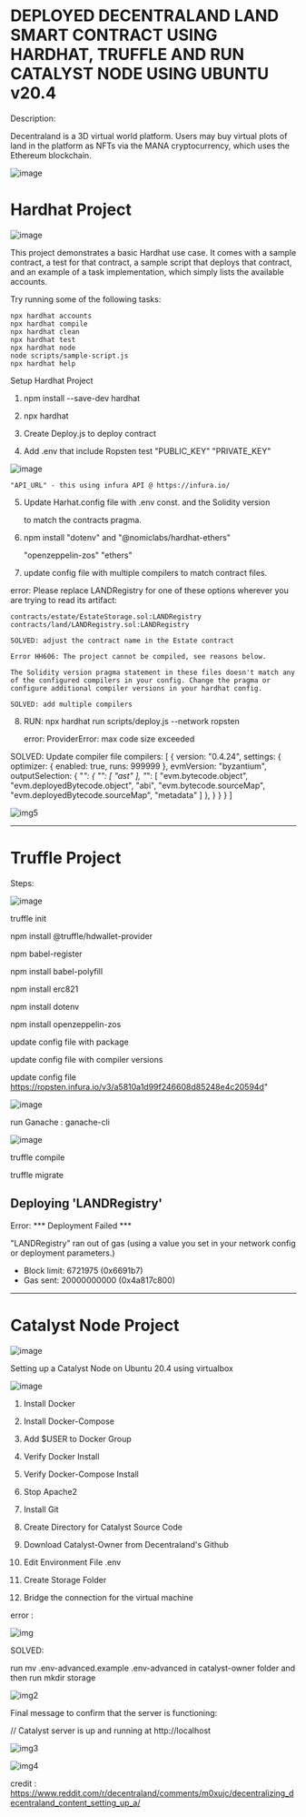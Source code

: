 
# DEPLOYED DECENTRALAND LAND SMART CONTRACT USING HARDHAT, TRUFFLE AND RUN CATALYST NODE USING UBUNTU v20.4


Description:

Decentraland is a 3D virtual world platform. Users may buy virtual plots of land in the platform as NFTs via the MANA cryptocurrency, which uses the Ethereum blockchain.


![image](https://user-images.githubusercontent.com/90293555/152284601-0a6a689b-70de-4aff-8093-9fccb71b8f7a.png)


#  Hardhat Project

![image](https://user-images.githubusercontent.com/90293555/152399521-fb2aefef-62d1-4ceb-948d-bffcc3d188b9.png)


This project demonstrates a basic Hardhat use case. It comes with a sample contract, a test for that contract, a sample script that deploys that contract, and an example of a task implementation, which simply lists the available accounts.

Try running some of the following tasks:

```shell
npx hardhat accounts
npx hardhat compile
npx hardhat clean
npx hardhat test
npx hardhat node
node scripts/sample-script.js
npx hardhat help
```
Setup Hardhat Project

1. npm install --save-dev hardhat

2. npx hardhat

3. Create Deploy.js to deploy contract 

4. Add .env that include Ropsten test "PUBLIC_KEY" "PRIVATE_KEY" 

![image](https://user-images.githubusercontent.com/90293555/152399599-e944c940-0da4-4b36-9829-0e53404f1854.png)


    "API_URL" - this using infura API @ https://infura.io/

5. Update Harhat.config file with .env const. and the Solidity version 

    to match the contracts pragma.

6. npm install "dotenv" and "@nomiclabs/hardhat-ethers" 

    "openzeppelin-zos" "ethers"

7. update config file with multiple compilers to match contract files.

error: 
    Please replace LANDRegistry for one of these options wherever you are trying to read its artifact:

    contracts/estate/EstateStorage.sol:LANDRegistry
    contracts/land/LANDRegistry.sol:LANDRegistry

    SOLVED: adjust the contract name in the Estate contract

    Error HH606: The project cannot be compiled, see reasons below.

    The Solidity version pragma statement in these files doesn't match any of the configured compilers in your config. Change the pragma or configure additional compiler versions in your hardhat config.

    SOLVED: add multiple compilers


8. RUN:  npx hardhat run scripts/deploy.js --network ropsten

    error: ProviderError: max code size exceeded



SOLVED: Update compiler file compilers: [
      {
        version: "0.4.24",
        settings: {
         optimizer: {
           enabled: true,
           runs: 999999
         },
         evmVersion: "byzantium", 
         outputSelection: {
          "*": {
            "": [
              "ast"
            ],
            "*": [
              "evm.bytecode.object",
              "evm.deployedBytecode.object",
              "abi",
              "evm.bytecode.sourceMap",
              "evm.deployedBytecode.sourceMap",
              "metadata"
            ]
          },
        }
        }
      }
    ]




![img5](https://user-images.githubusercontent.com/90293555/152578317-6fef930a-72fd-48b6-9ad4-7cf98b0d1ae4.jpg)




------------------------------------------------------------------------------------------------------------------



#  Truffle Project



Steps:

![image](https://user-images.githubusercontent.com/90293555/152398534-893a90c7-9616-4aff-a644-5f30ed66f297.png)


truffle init

npm install @truffle/hdwallet-provider

npm babel-register

npm install babel-polyfill

npm install erc821


npm install dotenv


npm install openzeppelin-zos


update config file with package 


update config file with compiler versions


update config file https://ropsten.infura.io/v3/a5810a1d99f246608d85248e4c20594d"

![image](https://user-images.githubusercontent.com/90293555/152398583-3bd6db03-cff6-43d3-9eed-85d9798145b7.png)


run Ganache : ganache-cli

![image](https://user-images.githubusercontent.com/90293555/152398444-97e55f53-b410-4042-b9c2-da3fe9e30814.png)


truffle compile


truffle migrate 





 Deploying 'LANDRegistry'
   ------------------------

Error:  *** Deployment Failed ***

"LANDRegistry" ran out of gas (using a value you set in your network config or deployment parameters.)
   * Block limit:  6721975 (0x6691b7)
   * Gas sent:     20000000000 (0x4a817c800)
-----------------------------------------------------------------------------------------------------------------------






#  Catalyst Node Project

![image](https://user-images.githubusercontent.com/90293555/152284559-e2292c4d-1ce6-48de-8680-274ca7a50039.png)

Setting up a Catalyst Node on Ubuntu 20.4 using virtualbox

![image](https://user-images.githubusercontent.com/90293555/152399464-7a546ee3-e409-4fa7-a15e-246c34af435b.png)



1. Install Docker

2. Install Docker-Compose

3. Add $USER to Docker Group

4. Verify Docker Install

5. Verify Docker-Compose Install

6. Stop Apache2

7. Install Git

8. Create Directory for Catalyst Source Code

9. Download Catalyst-Owner from Decentraland's Github

11. Edit Environment File .env

12. Create Storage Folder

13. Bridge the connection for the virtual machine 

error : 

![img](https://user-images.githubusercontent.com/90293555/152281203-7d45ae1b-2867-48af-ad98-f4f82c32773b.jpg)

SOLVED:

run mv .env-advanced.example .env-advanced in catalyst-owner  folder and then run mkdir storage

![img2](https://user-images.githubusercontent.com/90293555/152281600-9be61717-2a66-40d3-93bc-f2b71af3635a.jpg)

Final message to confirm that the server is functioning:

// Catalyst server is up and running at http://localhost


![img3](https://user-images.githubusercontent.com/90293555/152281785-51106824-b01b-49f2-b0b5-b5cabdcb5756.jpg)


![img4](https://user-images.githubusercontent.com/90293555/152284083-3f07befb-8fe9-4f8a-b416-fd5931f79107.jpg)


credit : https://www.reddit.com/r/decentraland/comments/m0xujc/decentralizing_decentraland_content_setting_up_a/

